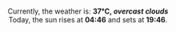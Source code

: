 <p  align="center"><br/>Currently, the weather is: <b> 37°C, <i>overcast clouds</i></b></br>Today, the sun rises at <b>04:46</b> and sets at <b>19:46</b>.</p>